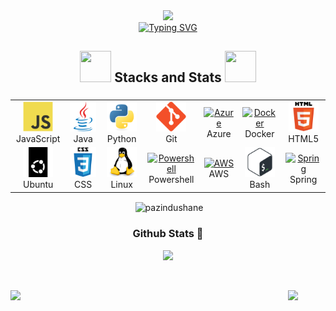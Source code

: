 <div align="center"><img src="https://github.com/Anmol-Baranwal/Cool-GIFs-For-GitHub/assets/74038190/d48893bd-0757-481c-8d7e-ba3e163feae7" /> </div>



<div align="center">
    <a href="https://git.io/typing-svg"><img src="https://readme-typing-svg.demolab.com?font=&pause=2000&color=0771F7&background=87FF6000&center=true&vCenter=true&repeat=true&random=true&width=670&lines=Hello%2C+Welcome+to+my+Github;Senior+AI+%26+GPT+%26+Frontend(React%2C+Next.js%2C+Nuxt.js%2C+Angular)" alt="Typing SVG" /></a>
</div>
    
<h2 align="center">
    <img src="https://media.tenor.com/SNL9_xhZl9oAAAAi/waving-hand-joypixels.gif" width="50" height="50"/> 
        Stacks and Stats
    <img src="https://media.tenor.com/SNL9_xhZl9oAAAAi/waving-hand-joypixels.gif" width="50" height="50"/>
</h2>

###

<div align="center">
    <table align="center">
        <tr>
            <td align="center" width="96">
            <a href="https://www.javascript.com/">
                <img src="https://raw.githubusercontent.com/devicons/devicon/master/icons/javascript/javascript-original.svg" width="48" height="48" alt="JavaScript" />
            </a>
            <br>JavaScript
            </td>
            <td align="center" width="96">
            <a href="https://www.oracle.org/">
                <img src="https://raw.githubusercontent.com/devicons/devicon/master/icons/java/java-original.svg" width="48" height="48" alt="Java" />
            </a>
            <br>Java
            </td>
            <td align="center" width="96">
            <a href="https://www.python.org/">
                <img src="https://raw.githubusercontent.com/devicons/devicon/master/icons/python/python-original.svg" width="48" height="48" alt="Python" />
            </a>
            <br>Python
            </td>
            </td>
            <td align="center" width="96">
            <a href="https://git-scm.com/" >
                <img src="https://raw.githubusercontent.com/devicons/devicon/master/icons/git/git-original.svg" width="48" height="48" alt="git" />
            </a>
            <br>Git
            </td>
            <td align="center" width="96">
            <a href="https://azure.microsoft.com/" >
                <img src="https://www.vectorlogo.zone/logos/microsoft_azure/microsoft_azure-icon.svg" width="48" height="48" alt="Azure" />
            </a>
            <br>Azure
            </td>
            <td align="center" width="96">
            <a href="https://www.docker.com/" >
                <img src="https://www.vectorlogo.zone/logos/docker/docker-icon.svg" width="48" height="48" alt="Docker" />
            </a>
            <br>Docker
            </td>
            <td align="center" width="96"> 
            <a href="https://developer.mozilla.org/en-US/docs/Glossary/HTML5" >
                <img src="https://raw.githubusercontent.com/devicons/devicon/master/icons/html5/html5-original-wordmark.svg" width="48" height="48" alt="html" />
            </a>
            <br>HTML5
            </td>
        </tr>
        <tr>
            <td align="center" width="96">
            <a href="https://ubuntu.com/" >
                <img src="https://raw.githubusercontent.com/devicons/devicon/master/icons/ubuntu/ubuntu-plain.svg" width="48" height="48" alt="ubuntu" />
            </a>
            <br>Ubuntu
            </td>
            <td align="center"  width="96">
            <a href="https://developer.mozilla.org/en-US/docs/Web/CSS">
                <img src="https://raw.githubusercontent.com/devicons/devicon/master/icons/css3/css3-original-wordmark.svg" width="48" height="48" alt="css" />
            </a>
            <br>CSS
            </td>
            <td align="center"  width="96">
            <a href="https://www.linux.org/">
                <img src="https://raw.githubusercontent.com/devicons/devicon/master/icons/linux/linux-original.svg" width="48" height="48" alt="linux" />
            </a>
            <br>Linux
            </td>
            <td align="center" width="96">
            <a href="https://docs.microsoft.com/en-us/powershell/">
                <img src="https://raw.githubusercontent.com/PowerShell/PowerShell/master/assets/ps_black_128.svg" width="48" height="48" alt="Powershell" />
            </a>
            <br>Powershell
            </td>
            <td align="center"  width="96">
            <a href="https://aws.amazon.com/">
                <img src="https://www.vectorlogo.zone/logos/amazon_aws/amazon_aws-icon.svg" width="48" height="48" alt="AWS" />
            </a>
            <br>AWS
            </td>
            <td align="center" width="96">
            <a href="#" >
                <img src="https://raw.githubusercontent.com/devicons/devicon/master/icons/bash/bash-original.svg" width="48" height="48" alt="bash" />
            </a>
            <br>Bash
            </td>
            </td>
            <td align="center" width="96">
            <a href="https://spring.io/" >
                <img src="https://www.vectorlogo.zone/logos/springio/springio-icon.svg" width="48" height="48" alt="Spring" />
            </a>
            <br>Spring
            </td>
        </tr>
    </table> 
</div>

<p align="center">&nbsp;<img align="center" src="https://github-readme-stats.vercel.app/api?username=pazindushane&theme=chartreuse-dark&show_icons=true&locale=en" alt="pazindushane" /></p>

<h3 align="center">
Github Stats 🧐
</h3>
<p align="center"> <img src="https://github-readme-streak-stats.herokuapp.com?user=masterGenerativeAI&theme=tokyonight-duo&date_format=M%20j%5B%2C%20Y%5D&card_width=556&type=png&border=050BEB&background=FFFFFF&stroke=0C0AEB&ring=8DEB76&fire=EB0000&currStreakNum=54EB0F&sideNums=14EB01"/> </p>

<br>
<p> <img align="left" src="https://user-images.githubusercontent.com/74038190/229223263-cf2e4b07-2615-4f87-9c38-e37600f8381a.gif" width="400">


<p align="center">
  <img src="https://capsule-render.vercel.app/api?type=waving&color=gradient&height=80&section=footer"/>
</p>
